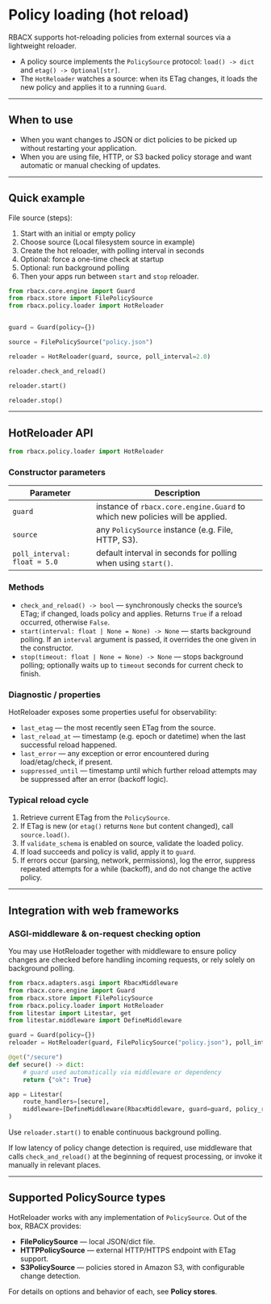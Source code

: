 # Policy loading (hot reload)

RBACX supports hot-reloading policies from external sources via a lightweight reloader.

- A policy source implements the `PolicySource` protocol:
  `load() -> dict` and `etag() -> Optional[str]`.
- The `HotReloader` watches a source: when its ETag changes, it loads the new policy and applies it to a running `Guard`.

---

## When to use

- When you want changes to JSON or dict policies to be picked up without restarting your application.
- When you are using file, HTTP, or S3 backed policy storage and want automatic or manual checking of updates.

---

## Quick example
File source (steps):
1) Start with an initial or empty policy
2) Choose source (Local filesystem source in example)
3) Create the hot reloader, with polling interval in seconds
4) Optional: force a one-time check at startup
5) Optional: run background polling
6) Then your apps run between `start` and `stop` reloader.

```python
from rbacx.core.engine import Guard
from rbacx.store import FilePolicySource
from rbacx.policy.loader import HotReloader


guard = Guard(policy={})

source = FilePolicySource("policy.json")

reloader = HotReloader(guard, source, poll_interval=2.0)

reloader.check_and_reload()

reloader.start()           

reloader.stop()          
```
---

## HotReloader API

```python
from rbacx.policy.loader import HotReloader
```

### Constructor parameters

| Parameter | Description |
| --- | --- |
| `guard` | instance of `rbacx.core.engine.Guard` to which new policies will be applied. |
| `source` | any `PolicySource` instance (e.g. File, HTTP, S3). |
| `poll_interval: float = 5.0` | default interval in seconds for polling when using `start()`. |

### Methods

- `check_and_reload() -> bool` — synchronously checks the source’s ETag; if changed, loads policy and applies. Returns `True` if a reload occurred, otherwise `False`.
- `start(interval: float | None = None) -> None` — starts background polling. If an `interval` argument is passed, it overrides the one given in the constructor.
- `stop(timeout: float | None = None) -> None` — stops background polling; optionally waits up to `timeout` seconds for current check to finish.

### Diagnostic / properties

HotReloader exposes some properties useful for observability:

- `last_etag` — the most recently seen ETag from the source.
- `last_reload_at` — timestamp (e.g. epoch or datetime) when the last successful reload happened.
- `last_error` — any exception or error encountered during load/etag/check, if present.
- `suppressed_until` — timestamp until which further reload attempts may be suppressed after an error (backoff logic).

### Typical reload cycle

1. Retrieve current ETag from the `PolicySource`.
2. If ETag is new (or `etag()` returns `None` but content changed), call `source.load()`.
3. If `validate_schema` is enabled on source, validate the loaded policy.
4. If load succeeds and policy is valid, apply it to `guard`.
5. If errors occur (parsing, network, permissions), log the error, suppress repeated attempts for a while (backoff), and do not change the active policy.

---

## Integration with web frameworks

### ASGI-middleware & on-request checking option

You may use HotReloader together with middleware to ensure policy changes are checked before handling incoming requests, or rely solely on background polling.

```python
from rbacx.adapters.asgi import RbacxMiddleware
from rbacx.core.engine import Guard
from rbacx.store import FilePolicySource
from rbacx.policy.loader import HotReloader
from litestar import Litestar, get
from litestar.middleware import DefineMiddleware

guard = Guard(policy={})
reloader = HotReloader(guard, FilePolicySource("policy.json"), poll_interval=2.0)

@get("/secure")
def secure() -> dict:
    # guard used automatically via middleware or dependency
    return {"ok": True}

app = Litestar(
    route_handlers=[secure],
    middleware=[DefineMiddleware(RbacxMiddleware, guard=guard, policy_reloader=reloader)],
)
```

Use `reloader.start()` to enable continuous background polling.

If low latency of policy change detection is required, use middleware that calls `check_and_reload()` at the beginning of request processing, or invoke it manually in relevant places.

---

## Supported PolicySource types

HotReloader works with any implementation of `PolicySource`. Out of the box, RBACX provides:

- **FilePolicySource** — local JSON/dict file.
- **HTTPPolicySource** — external HTTP/HTTPS endpoint with ETag support.
- **S3PolicySource** — policies stored in Amazon S3, with configurable change detection.

For details on options and behavior of each, see **Policy stores**.
